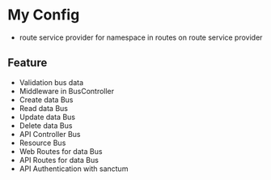 # My Config

- route service provider for namespace in routes on route service provider

## Feature
- Validation bus data
- Middleware in BusController
- Create data Bus
- Read data Bus
- Update data Bus
- Delete data Bus
- API Controller Bus
- Resource Bus
- Web Routes for data Bus
- API Routes for data Bus
- API Authentication with sanctum 